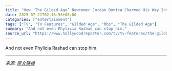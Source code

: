 ```yaml
---
title: "How ‘The Gilded Age’ Newcomer Jordan Donica Charmed His Way Into the Role of Winning Peggy’s Heart"
date: 2025-07-21T02:16:53+08:00
categories: ["entertainment"]
tags: ["TV", "TV Features", "Gilded Age", "hbo", "The Gilded Age"]
summary: "And not even Phylicia Rashad can stop him."
source_url: "https://www.hollywoodreporter.com/tv/tv-features/the-gilded-age-peggy-kirkland-romance-jordan-donica-interview-1236324392/"
---
```


And not even Phylicia Rashad can stop him.

---

*来源: [原文链接](https://www.hollywoodreporter.com/tv/tv-features/the-gilded-age-peggy-kirkland-romance-jordan-donica-interview-1236324392/)*

